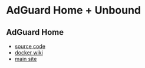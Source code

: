 # AdGuard Home + Unbound

## AdGuard Home

- [source code](https://github.com/AdguardTeam/AdGuardHome)
- [docker wiki](https://github.com/AdguardTeam/AdGuardHome/wiki/Docker)
- [main site](https://adguard.com/en/adguard-home/overview.html)
